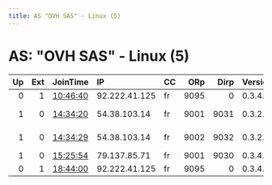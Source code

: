 ```yaml
---
title: AS "OVH SAS" - Linux (5)
---
```


# AS: "OVH SAS" - Linux (5)

|   Up |   Ext | JoinTime                                                                                            | IP            | CC   |   ORp |   Dirp | Version   | Contact                   | Nickname           |   eFamMembers |
|-----:|------:|:----------------------------------------------------------------------------------------------------|:--------------|:-----|------:|-------:|:----------|:--------------------------|:-------------------|--------------:|
|    0 |     1 | [10:46:40](https://metrics.torproject.org/rs.html#details/FE3DB76CF56EF91D5808C69468E06AC541829772) | 92.222.41.125 | fr   |  9095 |      0 | 0.3.4.9   | None                      | antitrumparrow     |             1 |
|    1 |     0 | [14:34:20](https://metrics.torproject.org/rs.html#details/E83D88AED91EFC3F2BC732D5BA7FFAF263227287) | 54.38.103.14  | fr   |  9001 |   9031 | 0.3.2.10  | anonymous1 anonymous@mail | relay1             |             1 |
|    1 |     0 | [14:34:29](https://metrics.torproject.org/rs.html#details/593D125D4F3F4985446373DC52FE93354ACB9FD7) | 54.38.103.14  | fr   |  9002 |   9032 | 0.3.2.10  | anonymous2 anonymous@mail | relay2             |             1 |
|    1 |     0 | [15:25:54](https://metrics.torproject.org/rs.html#details/0FDFE4FD9CD01D5E7B4C7140951EEDC79736DFEB) | 79.137.85.71  | fr   |  9001 |   9030 | 0.3.4.11  | None                      | bettyrootTorRelay4 |             1 |
|    0 |     1 | [18:44:00](https://metrics.torproject.org/rs.html#details/E65B3AB4EB1A7811ADF11BCEF847BD373D9DB37A) | 92.222.41.125 | fr   |  9095 |      0 | 0.3.4.9   | None                      | antitrumparrow     |             1 |

